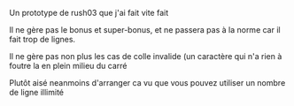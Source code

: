 Un prototype de rush03 que j'ai fait vite fait

Il ne gère pas le bonus et super-bonus, et ne passera pas à la norme car il fait trop de lignes.

Il ne gère pas non plus les cas de colle invalide (un caractère qui n'a rien à foutre la en plein milieu du carré

Plutôt aisé neanmoins d'arranger ca vu que vous pouvez utiliser un nombre de ligne illimité
